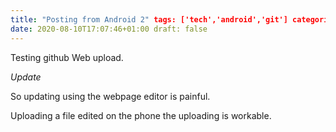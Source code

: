 ```yaml
--- 
title: "Posting from Android 2" tags: ['tech','android','git'] categories: ['Technical'] 
date: 2020-08-10T17:07:46+01:00 draft: false 
--- 
```

Testing github Web upload.

*Update*

So updating using the webpage editor is painful.

Uploading a file edited on the phone the uploading is workable.